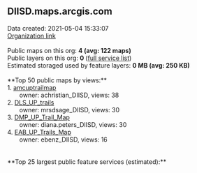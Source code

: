 <h2>DIISD.maps.arcgis.com</h2> Data created: 2021-05-04 15:33:07 <br /><a target='new' href='https://DIISD.maps.arcgis.com'>Organization link</a><br /><br />Public maps on this org: <b>4 (avg: 122 maps)</b><br />Public layers on this org: <b>0 </b>(<a target='new' href='https://services.arcgis.com/qm1t3lOcIxYDW4bl/ArcGIS/rest/services'>full service list</a>)<br />Estimated storaged used by feature layers: <b>0 MB (avg: 250 KB)</b><br /><br />**Top 50 public maps by views:**<br />  1. <a target='new' href='https://www.arcgis.com/home/item.html?id=88bdd129fb674377b6f6cfc5904f58c6'>amcuptrailmap</a> <br />  &nbsp;&nbsp;&nbsp;&nbsp; &nbsp;&nbsp;owner: achristian_DIISD, views: 38<br />  2. <a target='new' href='https://www.arcgis.com/home/item.html?id=078ce0ebb81d49a3b3f6c2e2031bf191'>DLS_UP_trails</a> <br />  &nbsp;&nbsp;&nbsp;&nbsp; &nbsp;&nbsp;owner: mrsdsage_DIISD, views: 30<br />  3. <a target='new' href='https://www.arcgis.com/home/item.html?id=d931359c47ad452596586b9b4b163c3c'>DMP_UP_Trail_Map</a> <br />  &nbsp;&nbsp;&nbsp;&nbsp; &nbsp;&nbsp;owner: diana.peters_DIISD, views: 30<br />  4. <a target='new' href='https://www.arcgis.com/home/item.html?id=112348fa56394565bbaffba038aee9c4'>EAB_UP_Trails_Map</a> <br />  &nbsp;&nbsp;&nbsp;&nbsp; &nbsp;&nbsp;owner: ebenz_DIISD, views: 16<br /><br /><br />**Top 25 largest public feature services (estimated):**<br />
